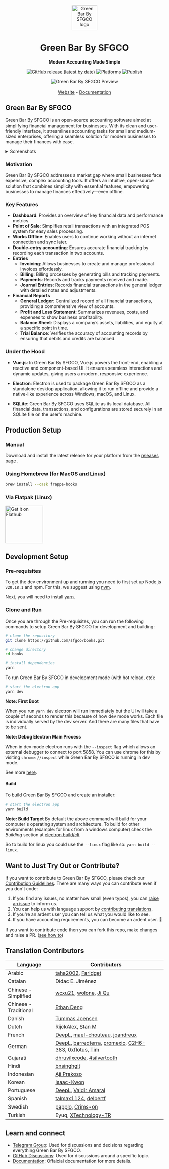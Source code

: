 <div align="center" markdown="1">
<br/>

<img src="https://sfgco.sa/files/books.png" alt="Green Bar By SFGCO logo" width="80"/>

<br/>

<h1>Green Bar By SFGCO</h1>

**Modern Accounting Made Simple**

[![GitHub release (latest by date)](https://img.shields.io/github/v/release/frappe/books)](https://github.com/sfgco/books/releases)
![Platforms](https://img.shields.io/badge/platform-mac%2C%20windows%2C%20linux-yellowgreen)
[![Publish](https://github.com/sfgco/books/actions/workflows/publish.yml/badge.svg)](https://github.com/sfgco/books/actions/workflows/publish.yml)

</div>

<div align="center">
<img src="https://user-images.githubusercontent.com/29507195/207267857-4ae48890-3fb2-4046-80cf-3256b46c72a0.png" alt="Green Bar By SFGCO Preview"/>
</div>
<br />
<div align="center">
	<a href="https://sfgco.sa/books">Website</a>
	-
	<a href="https://sfgco.sa/tech/books">Documentation</a>
</div>

## Green Bar By SFGCO

Green Bar By SFGCO is an open-source accounting software aimed at simplifying financial management for businesses. With its clean and user-friendly interface, it streamlines accounting tasks for small and medium-sized enterprises, offering a seamless solution for modern businesses to manage their finances with ease.

<details>
<summary>Screenshots</summary>
<br/>
<img  alt="Pos" src="https://github.com/user-attachments/assets/f75116b4-cf5f-45ee-9927-ba380fa56a46" />
    <br/><br/>
    <img  alt="General Ledger" src="https://github.com/user-attachments/assets/58d8bcdf-1576-4008-b010-7054fb64a12d" />
    <br/><br/>
    <img  alt="Profit and Loss" src="https://github.com/user-attachments/assets/11bd67d1-d808-496b-ac4d-ef68c18b9419" />

</details>

### Motivation

Green Bar By SFGCO addresses a market gap where small businesses face expensive, complex accounting tools. It offers an intuitive, open-source solution that combines simplicity with essential features, empowering businesses to manage finances effectively—even offline.

### Key Features

- **Dashboard**: Provides an overview of key financial data and performance metrics.
- **Point of Sale**: Simplifies retail transactions with an integrated POS system for easy sales processing.
- **Works Offline**: Enables users to continue working without an internet connection and sync later.
- **Double-entry accounting**: Ensures accurate financial tracking by recording each transaction in two accounts.
- **Entries**
  - **Invoicing**: Allows businesses to create and manage professional invoices effortlessly.
  - **Billing**: Billing processes by generating bills and tracking payments.
  - **Payments**: Records and tracks payments received and made.
  - **Journal Entries**: Records financial transactions in the general ledger with detailed notes and adjustments.
- **Financial Reports**
  - **General Ledger**: Centralized record of all financial transactions, providing a comprehensive view of accounts.
  - **Profit and Loss Statement**: Summarizes revenues, costs, and expenses to show business profitability.
  - **Balance Sheet**: Displays a company’s assets, liabilities, and equity at a specific point in time.
  - **Trial Balance**: Verifies the accuracy of accounting records by ensuring that debits and credits are balanced.
    <br/>

### Under the Hood

- **Vue.js**: In Green Bar By SFGCO, Vue.js powers the front-end, enabling a reactive and component-based UI. It ensures seamless interactions and dynamic updates, giving users a modern, responsive experience.

- **Electron**: Electron is used to package Green Bar By SFGCO as a standalone desktop application, allowing it to run offline and provide a native-like experience across Windows, macOS, and Linux.

- **SQLite**: Green Bar By SFGCO uses SQLite as its local database. All financial data, transactions, and configurations are stored securely in an SQLite file on the user's machine.

## Production Setup

### Manual

Download and install the latest release for your platform from the [releases
page](https://github.com/sfgco/books/releases) .

### Using Homebrew (for MacOS and Linux)

```zsh
brew install --cask frappe-books
```

### Via Flatpak (Linux)

<a href='https://flathub.org/apps/io.sfgco.greenbar'>
    <img width='120' alt='Get it on Flathub' src='https://flathub.org/api/badge?locale=en'/>
</a>

## Development Setup

### Pre-requisites

To get the dev environment up and running you need to first set up Node.js `v20.18.1` and npm. For this, we suggest using
[nvm](https://github.com/nvm-sh/nvm#installing-and-updating).

Next, you will need to install [yarn](https://classic.yarnpkg.com/lang/en/docs/install/#mac-stable).

### Clone and Run

Once you are through the Pre-requisites, you can run the following commands to
setup Green Bar By SFGCO for development and building:

```bash
# clone the repository
git clone https://github.com/sfgco/books.git

# change directory
cd books

# install dependencies
yarn
```

To run Green Bar By SFGCO in development mode (with hot reload, etc):

```bash
# start the electron app
yarn dev
```

**Note: First Boot**

When you run `yarn dev` electron will run immediately but the UI will take a
couple of seconds to render this because of how dev mode works. Each file is
individually served by the dev server. And there are many files that have to be
sent.

**Note: Debug Electron Main Process**

When in dev mode electron runs with the `--inspect` flag which allows an
external debugger to connect to port 5858. You can use chrome for this by
visiting `chrome://inspect` while Green Bar By SFGCO is running in dev mode.

See more [here](https://www.electronjs.org/docs/latest/tutorial/debugging-main-process#external-debuggers).

#### Build

To build Green Bar By SFGCO and create an installer:

```bash
# start the electron app
yarn build
```

**Note: Build Target**
By default the above command will build for your computer's operating system and
architecture. To build for other environments (example: for linux from a windows
computer) check the _Building_ section at
[electron.build/cli](https://www.electron.build/cli).

So to build for linux you could use the `--linux` flag like so: `yarn build --linux`.

## Want to Just Try Out or Contribute?

If you want to contribute to Green Bar By SFGCO, please check our [Contribution Guidelines](https://github.com/sfgco/books/blob/master/.github/CONTRIBUTING.md). There are many ways you can contribute even if you don't code:

1. If you find any issues, no matter how small (even typos), you can [raise an issue](https://github.com/sfgco/books/issues/new) to inform us.
2. You can help us with language support by [contributing translations](https://github.com/sfgco/books/wiki/Contributing-Translations).
3. If you're an ardent user you can tell us what you would like to see.
4. If you have accounting requirements, you can become an ardent user. 🙂

If you want to contribute code then you can fork this repo, make changes and raise a PR. ([see how to](https://docs.github.com/en/pull-requests/collaborating-with-pull-requests/proposing-changes-to-your-work-with-pull-requests/creating-a-pull-request-from-a-fork))

## Translation Contributors

| Language              | Contributors                                                                                                                                                                                                                                      |     |
| --------------------- | ------------------------------------------------------------------------------------------------------------------------------------------------------------------------------------------------------------------------------------------------- | --- |
| Arabic                | [taha2002](https://github.com/taha2002), [Faridget](https://github.com/faridget)                                                                                                                                                                  |     |
| Catalan               | Dídac E. Jiménez                                                                                                                                                                                                                                  |     |
| Chinese - Simplified  | [wcxu21](https://github.com/wcxu21), [wolone](https://github.com/wolone), [Ji Qu](https://github.com/winkidney)                                                                                                                                   |     |
| Chinese - Traditional | [Ethan Deng](https://github.com/ethandengs)                                                                                                                                                                                                       |     |
| Danish                | [Tummas Joensen](https://github.com/slang123)                                                                                                                                                                                                     |     |
| Dutch                 | [RijckAlex](https://github.com/RijckAlex), [Stan M](https://github.com/stxm)                                                                                                                                                                      |     |
| French                | [DeepL](https://www.deepl.com/), [mael-chouteau](https://github.com/mael-chouteau), [joandreux](https://github.com/joandreux)                                                                                                                     |     |
| German                | [DeepL](https://www.deepl.com/), [barredterra](https://github.com/barredterra), [promexio](https://github.com/promexio), [C2H6-383](https://github.com/C2H6-383), [0xflotus](https://github.com/0xflotus), [Tim](https://github.com/Rocket-Quack) |     |
| Gujarati              | [dhruvilxcode](https://github.com/dhruvilxcode), [4silvertooth](https://github.com/4silvertooth)                                                                                                                                                  |     |
| Hindi                 | [bnsinghgit](https://github.com/bnsinghgit)                                                                                                                                                                                                       |     |
| Indonesian            | [Aji Prakoso](https://github.com/jipraks)                                                                                                                                                                                                         |     |
| Korean                | [Isaac-Kwon](https://github.com/Isaac-Kwon)                                                                                                                                                                                                       |     |
| Portuguese            | [DeepL](https://www.deepl.com/), [Valdir Amaral](https://github.com/valdir-amaral)                                                                                                                                                                |     |
| Spanish               | [talmax1124](https://github.com/talmax1124), [delbertf](https://github.com/delbertf)                                                                                                                                                              |     |
| Swedish               | [papplo](https://github.com/papplo), [Crims-on](https://github.com/Crims-on)                                                                                                                                                                      |     |
| Turkish               | Eyuq, [XTechnology-TR](https://github.com/XTechnology-TR)                                                                                                                                                                                         |     |

## Learn and connect

- [Telegram Group](https://t.me/frappebooks): Used for discussions and decisions regarding everything Green Bar By SFGCO.
- [GitHub Discussions](https://github.com/sfgco/books/discussions): Used for discussions around a specific topic.
- [Documentation](https://sfgco.sa/tech/books): Offaicial documentation for more details.
